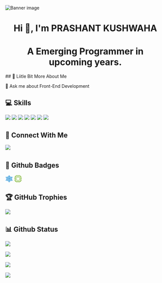 ![Banner image](https://media.licdn.com/dms/image/D5616AQH7ijQy-s_IGg/profile-displaybackgroundimage-shrink_350_1400/0/1678175342242?e=1703116800&v=beta&t=XO66XambMBRerXI_e6YnN84V2Zb6tfPmrbrLFe8SjT4)
<h1 align="center">Hi 👋, I'm PRASHANT KUSHWAHA</h1>

<h1 align="center">A Emerging Programmer in upcoming years.</h1>
## 💫 Liitle Bit More About Me
<p>💬 Ask me about Front-End Development</p>

## 💻 Skills
<p>
<img src="https://img.shields.io/badge/c-%2300599C.svg?style=for-the-badge&logo=c&logoColor=white" style="margin-bottom: 4px;" height="30px">
<img src="https://img.shields.io/badge/javascript-%23323330.svg?style=for-the-badge&logo=javascript&logoColor=%23F7DF1E" style="margin-bottom: 4px;" height="30px">
<img src="https://img.shields.io/badge/html5-%23E34F26.svg?style=for-the-badge&logo=html5&logoColor=white" style="margin-bottom: 4px;" height="30px">
<img src="https://img.shields.io/badge/css3-%231572B6.svg?style=for-the-badge&logo=css3&logoColor=white" style="margin-bottom: 4px;" height="30px">
<img src="https://img.shields.io/badge/bootstrap-%23563D7C.svg?style=for-the-badge&logo=bootstrap&logoColor=white" style="margin-bottom: 4px;" height="30px">
<img src="https://img.shields.io/badge/react-%2320232a.svg?style=for-the-badge&logo=react&logoColor=%2361DAFB" style="margin-bottom: 4px;" height="30px">
<img src="https://img.shields.io/badge/git-%23F05033.svg?style=for-the-badge&logo=git&logoColor=white" style="margin-bottom: 4px;" height="30px">
</p>

## 👥 Connect With Me
<p>
<a href="https://linkedin.com/in/www.linkedin.com/in/prashant-kushwaha-0807a1255"><img src="https://img.shields.io/badge/linkedin-%230077B5.svg?style=for-the-badge&logo=linkedin&logoColor=white" style="margin-bottom: 4px;" height="30px" target="_blank"></a>
</p>

## 🌟 Github Badges
<p>
<img src="https://raw.githubusercontent.com/acervenky/animated-github-badges/master/assets/acbadge.gif" height="24px">
<img src="https://raw.githubusercontent.com/acervenky/animated-github-badges/master/assets/devbadge.gif" height="24px">
</p>

## 🏆 GitHub Trophies

<p><img src="https://github-profile-trophy.vercel.app/?username=kushwahaPrashant24">
</p>

## 📊 Github Status

<p><img src="https://github-readme-stats.vercel.app/api?username=kushwahaPrashant24&show_icons=true"><p>

<p><img src="https://metrics.lecoq.io/kushwahaPrashant24"><p>

<p><img src="https://github-readme-streak-stats.herokuapp.com/?user=kushwahaPrashant24"><p>

<p><img src="https://visitcount.itsvg.in/api?id=kushwahaPrashant24&label=Profile%20Views&color=12&icon=5&pretty=true"><p>
